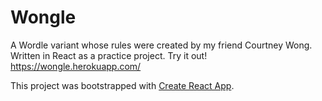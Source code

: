 # Wongle

A Wordle variant whose rules were created by my friend Courtney Wong. Written in React as a practice project. Try it out! https://wongle.herokuapp.com/

This project was bootstrapped with [Create React App](https://github.com/facebook/create-react-app).
